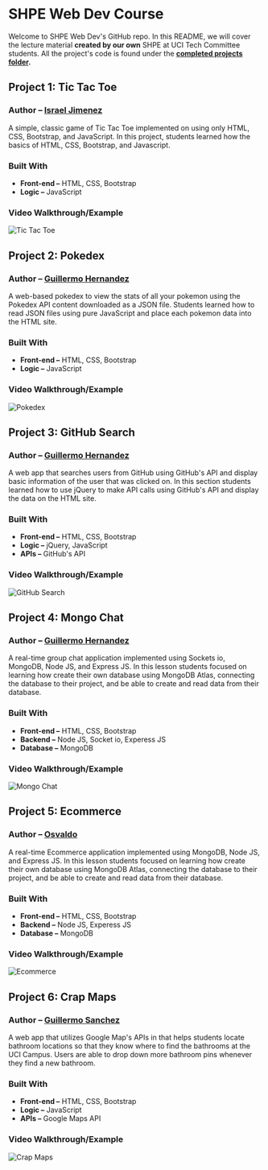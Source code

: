 # SHPE Web Dev Course
Welcome to SHPE Web Dev's GitHub repo. In this README, we will cover the lecture material **created by our own** SHPE at UCI Tech Committee students. All the project's code is found under the **[completed projects folder](https://github.com/membriux/Teach-Webdev-SHPE/tree/GIFs/CompletedProjects).**

## Project 1: Tic Tac Toe

### Author – [Israel Jimenez](https://github.com/israelj013)

A simple, classic game of Tic Tac Toe implemented on using only HTML, CSS, Bootstrap, and JavaScript. In this project, students learned how the basics of HTML, CSS, Bootstrap, and Javascript.

### Built With
- **Front-end –** HTML, CSS, Bootstrap
- **Logic –** JavaScript

### Video Walkthrough/Example
![Tic Tac Toe](https://github.com/membriux/Teach-Webdev-SHPE/blob/GIFs/GIFs/ttt.gif?raw=true)

## Project 2: Pokedex

### Author – [Guillermo Hernandez](https://github.com/guilleeh)

A web-based pokedex to view the stats of all your pokemon using the Pokedex API content downloaded as a JSON file. Students learned how to read JSON files using pure JavaScript and place each pokemon data into the HTML site. 

### Built With
- **Front-end –** HTML, CSS, Bootstrap
- **Logic –** JavaScript

### Video Walkthrough/Example
![Pokedex](https://github.com/membriux/Teach-Webdev-SHPE/blob/GIFs/GIFs/pokedex.gif?raw=true)

## Project 3: GitHub Search

### Author – [Guillermo Hernandez](https://github.com/guilleeh)

A web app that searches users from GitHub using GitHub's API and display basic information of the user that was clicked on. In this section students learned how to use jQuery to make API calls using GitHub's API and display the data on the HTML site.

### Built With
- **Front-end –** HTML, CSS, Bootstrap
- **Logic –** jQuery, JavaScript
- **APIs –** GitHub's API

### Video Walkthrough/Example
![GitHub Search](https://github.com/membriux/Teach-Webdev-SHPE/blob/GIFs/GIFs/github-search.gif?raw=true)

## Project 4: Mongo Chat

### Author – [Guillermo Hernandez](https://github.com/guilleeh)

A real-time group chat application implemented using Sockets io, MongoDB, Node JS, and Express JS. In this lesson students focused on learning how create their own database using MongoDB Atlas, connecting the database to their project, and be able to create and read data from their database.

### Built With
- **Front-end –** HTML, CSS, Bootstrap
- **Backend –** Node JS, Socket io, Experess JS
- **Database –** MongoDB

### Video Walkthrough/Example
![Mongo Chat](https://github.com/membriux/Teach-Webdev-SHPE/blob/GIFs/GIFs/mongo-chat.gif?raw=true)

## Project 5: Ecommerce

### Author – [Osvaldo](https://github.com/waldo023)

A real-time Ecommerce application implemented using MongoDB, Node JS, and Express JS. In this lesson students focused on learning how create their own database using MongoDB Atlas, connecting the database to their project, and be able to create and read data from their database.

### Built With
- **Front-end –** HTML, CSS, Bootstrap
- **Backend –** Node JS, Experess JS
- **Database –** MongoDB

### Video Walkthrough/Example
![Ecommerce](https://github.com/membriux/Teach-Webdev-SHPE/blob/GIFs/GIFs/ecommerce.gif?raw=true)

## Project 6: Crap Maps

### Author – [Guillermo Sanchez](https://github.com/membriux)

A web app that utilizes Google Map's APIs in that helps students locate bathroom locations so that they know where to find the bathrooms at the UCI Campus. Users are able to drop down more bathroom pins whenever they find a new bathroom.

### Built With
- **Front-end –** HTML, CSS, Bootstrap
- **Logic –** JavaScript
- **APIs –** Google Maps API

### Video Walkthrough/Example
![Crap Maps](https://github.com/membriux/Teach-Webdev-SHPE/blob/GIFs/GIFs/crap-maps.gif?raw=true)
